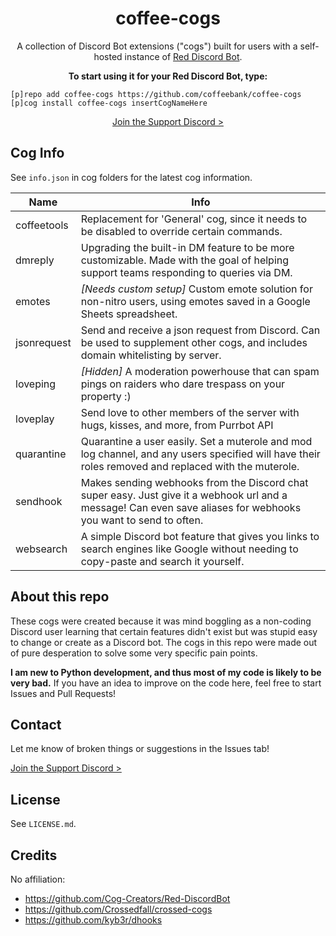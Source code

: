 <h1 align="center">
  coffee-cogs
</h1>

<div id="supportdiscord"></div>

<p align="center">
  A collection of Discord Bot extensions ("cogs") built for users with a self-hosted instance of <a href="https://github.com/Cog-Creators/Red-DiscordBot">Red Discord Bot</a>.
</p>

<p align="center">
  <strong>To start using it for your Red Discord Bot, type:</strong>
</p>

```
[p]repo add coffee-cogs https://github.com/coffeebank/coffee-cogs
[p]cog install coffee-cogs insertCogNameHere
```

<p align="center">
  <a href="https://coffeebank.github.io/discord">Join the Support Discord ></a>
</p>

## Cog Info

See `info.json` in cog folders for the latest cog information.

|Name|Info|
|---|---|
|coffeetools|Replacement for 'General' cog, since it needs to be disabled to override certain commands.|
|dmreply|Upgrading the built-in DM feature to be more customizable. Made with the goal of helping support teams responding to queries via DM.|
|emotes|*[Needs custom setup]* Custom emote solution for non-nitro users, using emotes saved in a Google Sheets spreadsheet.|
|jsonrequest|Send and receive a json request from Discord. Can be used to supplement other cogs, and includes domain whitelisting by server.|
|loveping|*[Hidden]* A moderation powerhouse that can spam pings on raiders who dare trespass on your property :)|
|loveplay|Send love to other members of the server with hugs, kisses, and more, from Purrbot API|
|quarantine|Quarantine a user easily. Set a muterole and mod log channel, and any users specified will have their roles removed and replaced with the muterole.|
|sendhook|Makes sending webhooks from the Discord chat super easy. Just give it a webhook url and a message! Can even save aliases for webhooks you want to send to often.|
|websearch|A simple Discord bot feature that gives you links to search engines like Google without needing to copy-paste and search it yourself.|


## About this repo

These cogs were created because it was mind boggling as a non-coding Discord user learning that certain features didn't exist but was stupid easy to change or create as a Discord bot. The cogs in this repo were made out of pure desperation to solve some very specific pain points.

**I am new to Python development, and thus most of my code is likely to be very bad.** If you have an idea to improve on the code here, feel free to start Issues and Pull Requests!


## Contact

Let me know of broken things or suggestions in the Issues tab!

[Join the Support Discord >](#supportdiscord)


## License

See `LICENSE.md`.


## Credits

No affiliation:

- <https://github.com/Cog-Creators/Red-DiscordBot>
- <https://github.com/Crossedfall/crossed-cogs>
- <https://github.com/kyb3r/dhooks>
